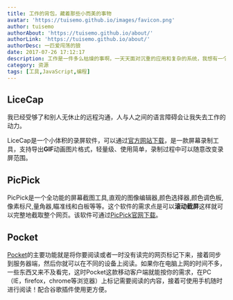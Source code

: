```yaml
---
title: 工作的背包，藏着那些小而美的事物
avatar: 'https://tuisemo.github.io/images/favicon.png'
author: tuisemo
authorAbout: 'https://tuisemo.github.io/about/'
authorLink: 'https://tuisemo.github.io/about/'
authorDesc: 一匹爱闯荡的狼
date: 2017-07-26 17:12:17
description: 工作是一件多么枯燥的事啊，一天天面对沉重的应用和复杂的系统，我想有一个万能的背包，随便拿出一个小东西都足够让我体验工作的美好
category: 资源
tags: [工具,JavaScript,编程]
---
```



## LiceCap

我已经受够了和别人无休止的远程沟通，人与人之间的语言障碍会让我失去工作的动力。

LiceCap是一个小体积的录屏软件，可以通过[官方网站下载](https://www.cockos.com/licecap/)，是一款屏幕录制工具，支持导出**GIF**动画图片格式，轻量级、使用简单，录制过程中可以随意改变录屏范围。

## PicPick

PicPick是一个全功能的屏幕截图工具,直观的图像编辑器,颜色选择器,颜色调色板,像素标尺,量角器,瞄准线和白板等等。这个软件的需求点是可以**滚动截屏**这样就可以完整地截取整个网页。该软件可通过[PicPick官网下载](http://ngwin.com/picpick)。

## Pocket 

[Pocket](https://getpocket.com/)的主要功能就是将你要阅读或者一时没有读完的网页标记下来，接着同步到服务器端，然后你就可以在不同的设备上阅读。如果你在电脑上网的时间不多，一些东西又来不及看完，这时Pocket这款移动客户端就能按你的需求，在PC（IE，firefox，chrome等浏览器）上标记需要阅读的内容，接着可使用手机随时进行阅读！配合谷歌插件使用更方便。
